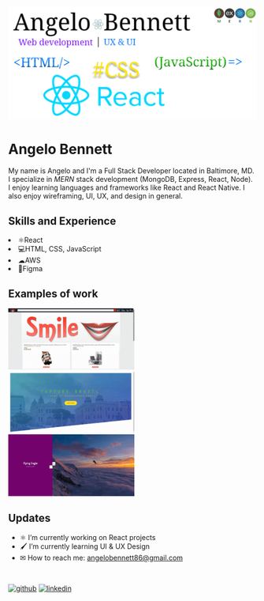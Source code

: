 ![Design and Development](https://github.com/ahbenn86/ahbenn86/blob/main/Github%20banner%202.png)

# Angelo Bennett
My name is Angelo and I'm a Full Stack Developer located in Baltimore, MD. I specialize in *MERN* stack development (MongoDB, Express, React, Node). I enjoy learning languages and frameworks like React and React Native. I also enjoy wireframing, UI, UX, and design in general.

## Skills and Experience
<li> ⚛React
<li> 💻HTML, CSS, JavaScript
<li> ☁AWS
<li> 🎨Figma

## Examples of work
<img src="https://github.com/ahbenn86/ahbenn86/blob/main/smile.gif" width="256"/>   <img src="https://github.com/ahbenn86/ahbenn86/blob/main/capture-brazil.gif" width="256"/>   <img src="https://github.com/ahbenn86/ahbenn86/blob/main/vertical-slider.gif" width="256"/>
  
## Updates
- ⚛ I’m currently working on React projects 
- 🖌 I’m currently learning UI & UX Design 
- ✉ How to reach me: angelobennett86@gmail.com 
</br>

[<img src='https://cdn.jsdelivr.net/npm/simple-icons@3.0.1/icons/github.svg' alt='github' height='40'>](https://github.com/ahbenn86)  [<img src='https://cdn.jsdelivr.net/npm/simple-icons@3.0.1/icons/linkedin.svg' alt='linkedin' height='40'>](https://www.linkedin.com/in/abennett2/) 

</br>

<!--[![Angelo's GitHub stats](https://github-readme-stats.vercel.app/api?username=ahbenn86)](https://github.com/ahbenn86/github-readme-stats)-->









